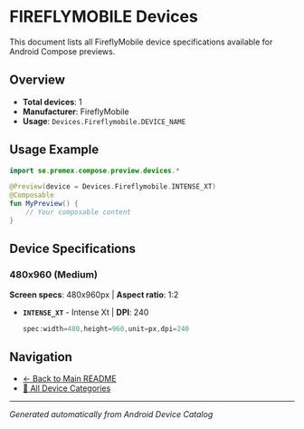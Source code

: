 # FIREFLYMOBILE Devices

This document lists all FireflyMobile device specifications available for Android Compose previews.

## Overview

- **Total devices**: 1
- **Manufacturer**: FireflyMobile
- **Usage**: `Devices.Fireflymobile.DEVICE_NAME`

## Usage Example

```kotlin
import se.premex.compose.preview.devices.*

@Preview(device = Devices.Fireflymobile.INTENSE_XT)
@Composable
fun MyPreview() {
    // Your composable content
}
```

## Device Specifications

### 480x960 (Medium)

**Screen specs**: 480x960px | **Aspect ratio**: 1:2

- **`INTENSE_XT`** - Intense Xt | **DPI**: 240
  ```kotlin
  spec:width=480,height=960,unit=px,dpi=240
  ```

## Navigation

- [← Back to Main README](../../README.md)
- [📱 All Device Categories](../README.md)

---
*Generated automatically from Android Device Catalog*
